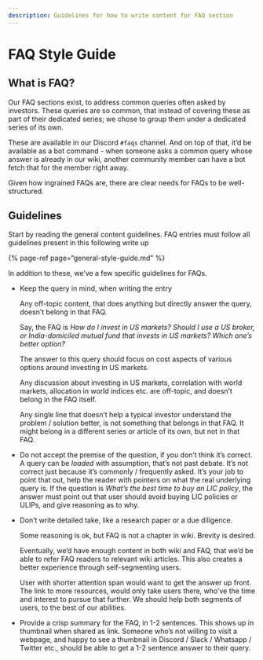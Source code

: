 ```yaml
---
description: Guidelines for how to write content for FAQ section
---
```


# FAQ Style Guide

## What is FAQ?

Our FAQ sections exist, to address common queries often asked by investors. These queries are so common, that instead of covering these as part of their dedicated series; we chose to group them under a dedicated series of its own.

These are available in our Discord `#faqs` channel. And on top of that, it’d be available as a bot command - when someone asks a common query whose answer is already in our wiki, another community member can have a bot fetch that for the member right away.

Given how ingrained FAQs are, there are clear needs for FAQs to be well-structured.

## Guidelines

Start by reading the general content guidelines. FAQ entries must follow all guidelines present in this following write up

{% page-ref page=“general-style-guide.md” %}

In addition to these, we’ve a few specific guidelines for FAQs.

-   Keep the query in mind, when writing the entry

    Any off-topic content, that does anything but directly answer the query, doesn’t belong in that FAQ.

    Say, the FAQ is *How do I invest in US markets? Should I use a US broker, or India-domiciled mutual fund that invests in US markets? Which one’s better option?*

    The answer to this query should focus on cost aspects of various options around investing in US markets.

    Any discussion about investing in US markets, correlation with world markets, allocation in world indices etc. are off-topic, and doesn’t belong in the FAQ itself.

    Any single line that doesn’t help a typical investor understand the problem / solution better, is not something that belongs in that FAQ. It might belong in a different series or article of its own, but not in that FAQ.

-   Do not accept the premise of the question, if you don’t think it’s correct. A query can be *loaded* with assumption, that’s not past debate. It’s not correct just because it’s commonly / frequently asked. It’s your job to point that out, help the reader with pointers on what the real underlying query is. If the question is *What’s the best time to buy an LIC policy*, the answer must point out that user should avoid buying LIC policies or ULIPs, and give reasoning as to why.

-   Don’t write detailed take, like a research paper or a due diligence.

    Some reasoning is ok, but FAQ is not a chapter in wiki. Brevity is desired.

    Eventually, we’d have enough content in both wiki and FAQ, that we’d be able to refer FAQ readers to relevant wiki articles. This also creates a better experience through self-segmenting users.

    User with shorter attention span would want to get the answer up front. The link to more resources, would only take users there, who’ve the time and interest to pursue that further. We should help both segments of users, to the best of our abilities.

-   Provide a crisp summary for the FAQ, in 1-2 sentences. This shows up in thumbnail when shared as link. Someone who’s not willing to visit a webpage, and happy to see a thumbnail in Discord / Slack / Whatsapp / Twitter etc., should be able to get a 1-2 sentence answer to their query.
